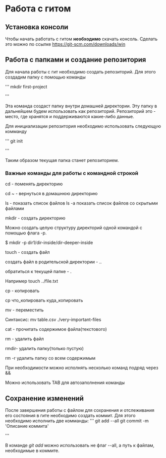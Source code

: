 # Работа с гитом

## Установка консоли

Чтобы начать работать с гитом **необходимо** скачать консоль. Сделать это можно по ссылке https://git-scm.com/downloads/win

## Работа с папками и создание репозитория

Для начала работы с гит необходимо создать репозиторий. Для этого создадим папку с помощью команды

'''
mkdir first-project

'''

Эта команда создаст папку внутри домашней директории. Эту папку в дальнейшем будем использовать как репозиторий.  Репозиторий это - место, где хранятся и поддерживаются какие-либо данные.


Для инициализации репозитория необходимо использовать следующую комманду

'''
git init

'''


Таким образом текущая папка станет репозиторием.


### Важные команды для работы с командной строкой

 
cd - поменять директорию 


cd ~ - вернуться в домашнюю директорию 


ls - показать список файлов
ls -a показать список файлов со скрытыми файлами


mkdir - создать директорию


Можно создать целую структуру директорий одной командой с помощью 
флага -p.


$ mkdir -p dir1/dir-inside/dir-deeper-inside


touch - создать файл

создать файл в родительской директории - ..


обратиться к текущей папке - .


Например touch ../file.txt

cp - копировать


cp что_копировать куда_копировать


mv - переместить


Синтаксис: mv table.csv ./very-important-files


cat - прочитать содержимое файла(текстового)


rm - удалить файл


rmdir- удалить папку(только пустую)


rm -r удалить папку со всем содержимым


При необходимости можно исполнять несколько команд подряд через &&


Можно использовать TAB для автозаполнения команды


## Сохранение изменений


После завершения работы с файлом для сохранения и отслеживания его состояния в гите необходимо создать коммит. Для этого необходимо исполнить две комманды:
'''
git add --all
git commit -m 'Описание коммита'

'''

В команде *git add* можно использовать не флаг --all, а путь к файлам, необходимые в коммите.




